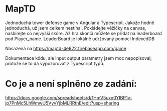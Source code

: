 # MapTD

Jednoduchá tower defense game v Angular a Typescript. Jakože hodně jednoduchá, už jsem celkem nestíhal.
Pokládejte věžičky na canvas, nasbírejte co nejvyšší skóre. Až hra skončí můžete se přidat na leaderboard pod Player_name.
LeaderBoard je lokálně udržovaný pomocí IndexedDB

Nasazená na https://maptd-4e822.firebaseapp.com/game .

Dokumentace kódu, ale input output parametry jsem moc nepopisoval, protože se to dá vypozorovat z Typescript typů.

# Co je a není splněno ze zadání:
https://docs.google.com/spreadsheets/d/1HmV5uxo0YIBP1v-jp7PnMc5LhWmwU5VyvYjbMLRRtnE/edit?usp=sharing

